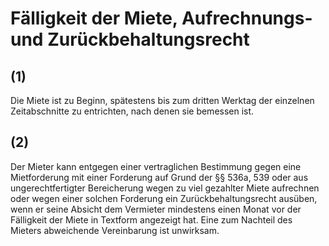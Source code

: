 # Fälligkeit der Miete, Aufrechnungs- und Zurückbehaltungsrecht



## (1)

 Die Miete ist zu Beginn, spätestens bis zum dritten Werktag der einzelnen Zeitabschnitte zu entrichten, nach denen sie bemessen ist.

## (2)

 Der Mieter kann entgegen einer vertraglichen Bestimmung gegen eine Mietforderung mit einer Forderung auf Grund der §§ 536a, 539 oder aus ungerechtfertigter Bereicherung wegen zu viel gezahlter Miete aufrechnen oder wegen einer solchen Forderung ein Zurückbehaltungsrecht ausüben, wenn er seine Absicht dem Vermieter mindestens einen Monat vor der Fälligkeit der Miete in Textform angezeigt hat. Eine zum Nachteil des Mieters abweichende Vereinbarung ist unwirksam. 

